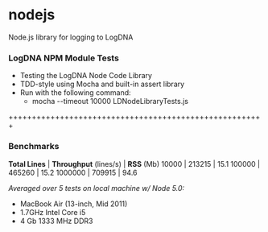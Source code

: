 # nodejs
Node.js library for logging to LogDNA

### LogDNA NPM Module Tests
* Testing the LogDNA Node Code Library
* TDD-style using Mocha and built-in assert library
* Run with the following command:
    * mocha --timeout 10000 LDNodeLibraryTests.js

+++++++++++++++++++++++++++++++++++++++++++++++++++++++

### Benchmarks
   **Total Lines**  |  **Throughput** (lines/s) | **RSS** (Mb)
    10000            |        213215             | 15.1
    100000           |        465260             | 15.2
    1000000          |        709915             | 94.6

   *Averaged over 5 tests on local machine w/ Node 5.0:*
   * MacBook Air (13-inch, Mid 2011)
   * 1.7GHz Intel Core i5
   * 4 Gb 1333 MHz DDR3
